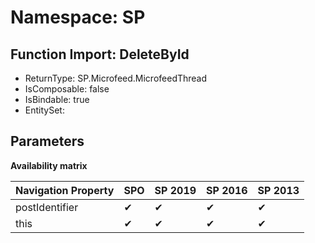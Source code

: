 # Namespace: SP

## Function Import: DeleteById

- ReturnType: SP.Microfeed.MicrofeedThread
- IsComposable: false
- IsBindable: true
- EntitySet: 

## Parameters

**Availability matrix**

Navigation Property | SPO | SP 2019 | SP 2016 | SP 2013
----------|-----|---------|---------|--------
postIdentifier | ✔ | ✔ | ✔ | ✔
this | ✔ | ✔ | ✔ | ✔

